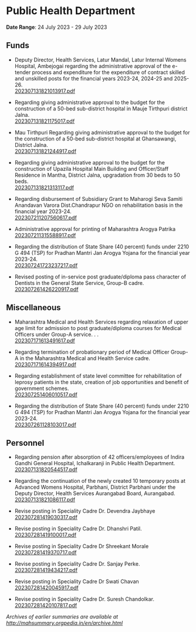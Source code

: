 # Public Health Department

**Date Range**: 24 July 2023 - 29 July 2023


## Funds
- Deputy Director, Health Services, Latur Mandal, Latur Internal Womens Hospital, Ambejogai regarding the administrative approval of the e-tender process and expenditure for the expenditure of contract skilled and unskilled posts for the financial years 2023-24, 2024-25 and 2025-26.\
  [202307131821013917.pdf](https://gr.maharashtra.gov.in/Site/Upload/Government%20Resolutions/English/202307131821013917.pdf)

- Regarding giving administrative approval to the budget for the construction of a 50-bed sub-district hospital in Mauje Tirthpuri district Jalna.\
  [202307131821175017.pdf](https://gr.maharashtra.gov.in/Site/Upload/Government%20Resolutions/English/202307131821175017.pdf)

- Mau Tirthpuri Regarding giving administrative approval to the budget for the construction of a 50-bed sub-district hospital at Ghansawangi, District Jalna.\
  [202307131821244917.pdf](https://gr.maharashtra.gov.in/Site/Upload/Government%20Resolutions/English/202307131821244917.pdf)

- Regarding giving administrative approval to the budget for the construction of Upazila Hospital Main Building and Officer/Staff Residence in Mantha, District Jalna, upgradation from 30 beds to 50 beds.\
  [202307131821313117.pdf](https://gr.maharashtra.gov.in/Site/Upload/Government%20Resolutions/English/202307131821313117.pdf)

- Regarding disbursement of Subsidiary Grant to Maharogi Seva Samiti Anandavan Varora Dist.Chandrapur NGO on rehabilitation basis in the financial year 2023-24.\
  [202307211207560617.pdf](https://gr.maharashtra.gov.in/Site/Upload/Government%20Resolutions/English/202307211207560617.pdf)

- Administrative approval for printing of Maharashtra Arogya Patrika\
  [202307211315588917.pdf](https://gr.maharashtra.gov.in/Site/Upload/Government%20Resolutions/English/202307211315588917.pdf)

- Regarding the distribution of State Share (40 percent) funds under 2210 G 494 (TSP) for Pradhan Mantri Jan Arogya Yojana for the financial year 2023-24.\
  [202307241723237217.pdf](https://gr.maharashtra.gov.in/Site/Upload/Government%20Resolutions/English/202307241723237217.pdf)

- Revised posting of in-service post graduate/diploma pass character of Dentists in the General State Service, Group-B cadre.\
  [202307261426220917.pdf](https://gr.maharashtra.gov.in/Site/Upload/Government%20Resolutions/English/202307261426220917.pdf)

## Miscellaneous
- Maharashtra Medical and Health Services regarding relaxation of upper age limit for admission to post graduate/diploma courses for Medical Officers under Group-A service. . .\
  [202307171613491617.pdf](https://gr.maharashtra.gov.in/Site/Upload/Government%20Resolutions/English/202307171613491617.pdf)

- Regarding termination of probationary period of Medical Officer Group-A in the Maharashtra Medical and Health Service cadre.\
  [202307171614394917.pdf](https://gr.maharashtra.gov.in/Site/Upload/Government%20Resolutions/English/202307171614394917.pdf)

- Regarding establishment of state level committee for rehabilitation of leprosy patients in the state, creation of job opportunities and benefit of government schemes.\
  [202307251406010517.pdf](https://gr.maharashtra.gov.in/Site/Upload/Government%20Resolutions/English/202307251406010517.pdf)

- Regarding the distribution of State Share (40 percent) funds under 2210 G 494 (TSP) for Pradhan Mantri Jan Arogya Yojana for the financial year 2023-24.\
  [202307261128103017.pdf](https://gr.maharashtra.gov.in/Site/Upload/Government%20Resolutions/English/202307261128103017.pdf)

## Personnel
- Regarding pension after absorption of 42 officers/employees of Indira Gandhi General Hospital, Ichalkaranji in Public Health Department.\
  [202307131820544517.pdf](https://gr.maharashtra.gov.in/Site/Upload/Government%20Resolutions/English/202307131820544517.pdf)

- Regarding the continuation of the newly created 10 temporary posts at Advanced Womens Hospital, Parbhani, District Parbhani under the Deputy Director, Health Services Aurangabad Board, Aurangabad.\
  [202307131821086117.pdf](https://gr.maharashtra.gov.in/Site/Upload/Government%20Resolutions/English/202307131821086117.pdf)

- Revise posting in Speciality Cadre Dr. Devendra Jaybhaye\
  [202307281419030317.pdf](https://gr.maharashtra.gov.in/Site/Upload/Government%20Resolutions/English/202307281419030317.pdf)

- Revise posting in Speciality Cadre Dr. Dhanshri Patil.\
  [202307281419100017.pdf](https://gr.maharashtra.gov.in/Site/Upload/Government%20Resolutions/English/202307281419100017.pdf)

- Revise posting in Speciality Cadre Dr Shreekant Morale\
  [202307281419370717.pdf](https://gr.maharashtra.gov.in/Site/Upload/Government%20Resolutions/English/202307281419370717.pdf)

- Revise posting in Speciality Cadre Dr. Sanjay Perke.\
  [202307281419434217.pdf](https://gr.maharashtra.gov.in/Site/Upload/Government%20Resolutions/English/202307281419434217.pdf)

- Revise posting in Speciality Cadre Dr Swati Chavan\
  [202307281420045917.pdf](https://gr.maharashtra.gov.in/Site/Upload/Government%20Resolutions/English/202307281420045917.pdf)

- Revise posting in Speciality Cadre Dr. Suresh Chandolkar.\
  [202307281420107817.pdf](https://gr.maharashtra.gov.in/Site/Upload/Government%20Resolutions/English/202307281420107817.pdf)


*Archives of earlier summaries are available at http://mahsummary.orgpedia.in/en/archive.html*